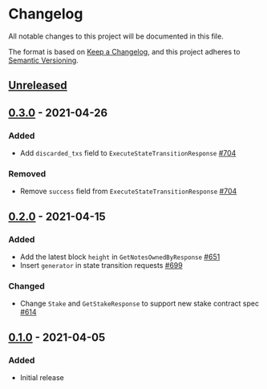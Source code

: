 # Changelog

All notable changes to this project will be documented in this file.

The format is based on [Keep a Changelog](https://keepachangelog.com/en/1.0.0/),
and this project adheres to [Semantic Versioning](https://semver.org/spec/v2.0.0.html).

## [Unreleased]

## [0.3.0] - 2021-04-26

### Added

- Add `discarded_txs` field to `ExecuteStateTransitionResponse` [#704]

### Removed

- Remove `success` field from `ExecuteStateTransitionResponse` [#704]

## [0.2.0] - 2021-04-15

### Added

- Add the latest block `height` in `GetNotesOwnedByResponse` [#651]
- Insert `generator` in state transition requests [#699]

### Changed

- Change `Stake` and `GetStakeResponse` to support new stake contract spec [#614]

## [0.1.0] - 2021-04-05

### Added

- Initial release

[#704]: https://github.com/dusk-network/rusk/issues/704
[#699]: https://github.com/dusk-network/rusk/issues/699
[#651]: https://github.com/dusk-network/rusk/issues/651
[#614]: https://github.com/dusk-network/rusk/issues/614

<!-- Releases -->

[Unreleased]: https://github.com/dusk-network/rusk/compare/rusk-schema-v0.3.0...HEAD
[0.3.0]: https://github.com/dusk-network/rusk/releases/tag/rusk-schema-v0.2.0...rusk-schema-v0.3.0
[0.2.0]: https://github.com/dusk-network/rusk/releases/tag/rusk-schema-v0.1.0...rusk-schema-v0.2.0
[0.1.0]: https://github.com/dusk-network/rusk/releases/tag/rusk-schema-v0.1.0
